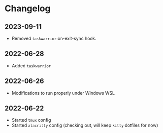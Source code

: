 # Changelog

## 2023-09-11
- Removed `taskwarrior` on-exit-sync hook.

## 2022-06-28
- Added `taskwarrior`

## 2022-06-26
- Modifications to run properly under Windows WSL

## 2022-06-22
- Started `tmux` config
- Started `alacritty` config (checking out, will keep `kitty` dotfiles for now)
